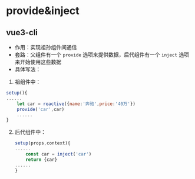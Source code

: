 # provide&inject



## vue3-cli
- 作用：实现祖孙组件间通信
- 套路：父组件有一个 `provide` 选项来提供数据，后代组件有一个 `inject` 选项来开始使用这些数据
- 具体写法：
1. 祖组件中：
```js
setup(){
......
    let car = reactive({name:'奔驰',price:'40万'})
    provide('car',car)
    ......
}
```
2. 后代组件中：
    ```js
    setup(props,context){
    ......
        const car = inject('car')
        return {car}
    ......
    }
    ```